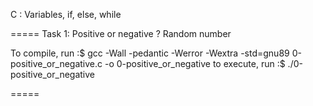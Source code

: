 


C : Variables, if, else, while

=====
Task 1: Positive or negative ? Random number

To compile, run :$ gcc -Wall -pedantic -Werror -Wextra -std=gnu89 0-positive_or_negative.c -o 0-positive_or_negative
to execute, run :$ ./0-positive_or_negative

=====
